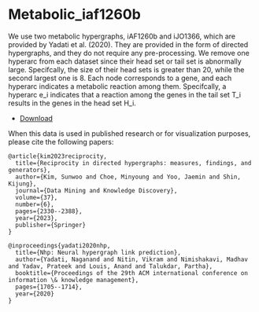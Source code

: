# Metabolic_iaf1260b 

We use two metabolic hypergraphs, iAF1260b and iJO1366, which are provided
by Yadati et al. (2020). They are provided in the form of directed hypergraphs, and
they do not require any pre-processing. We remove one hyperarc from each dataset
since their head set or tail set is abnormally large. Specifcally, the size of their head
sets is greater than 20, while the second largest one is 8. Each node corresponds to
a gene, and each hyperarc indicates a metabolic reaction among them. Specifcally,
a hyperarc e_i indicates that a reaction among the genes in the tail set T_i results in the
genes in the head set H_i.
* [Download]()

When this data is used in published research or for visualization purposes, please cite the following papers:

```
@article{kim2023reciprocity,
  title={Reciprocity in directed hypergraphs: measures, findings, and generators},
  author={Kim, Sunwoo and Choe, Minyoung and Yoo, Jaemin and Shin, Kijung},
  journal={Data Mining and Knowledge Discovery},
  volume={37},
  number={6},
  pages={2330--2388},
  year={2023},
  publisher={Springer}
}

@inproceedings{yadati2020nhp,
  title={Nhp: Neural hypergraph link prediction},
  author={Yadati, Naganand and Nitin, Vikram and Nimishakavi, Madhav and Yadav, Prateek and Louis, Anand and Talukdar, Partha},
  booktitle={Proceedings of the 29th ACM international conference on information \& knowledge management},
  pages={1705--1714},
  year={2020}
}
```
